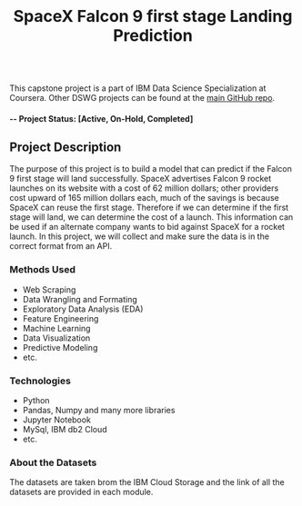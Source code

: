 <!-- PROJECT LOGO -->
<br />
<p align="center">
  <h1 align="center">SpaceX Falcon 9 first stage Landing Prediction</h1>
</p>
<br>
<br>

This capstone project is a part of IBM Data Science Specialization at Coursera. Other DSWG projects can be found at 
the [main GitHub repo](https://github.com/muktarhussain/Data-Science-Project).

#### -- Project Status: [Active, On-Hold, Completed]

## Project Description
The purpose of this project is to build a model that can predict if the Falcon 9 first stage will land successfully. 
SpaceX advertises Falcon 9 rocket launches on its website with a cost of 62 million dollars; other providers cost upward 
of 165 million dollars each, much of the savings is because SpaceX can reuse the first stage. Therefore if we can determine 
if the first stage will land, we can determine the cost of a launch. This information can be used if an alternate company 
wants to bid against SpaceX for a rocket launch. In this project, we will collect and make sure the data is in the correct 
format from an API.

### Methods Used
* Web Scraping
* Data Wrangling and Formating
* Exploratory Data Analysis (EDA)
* Feature Engineering
* Machine Learning
* Data Visualization
* Predictive Modeling
* etc.

### Technologies
* Python
* Pandas, Numpy and many more libraries 
* Jupyter Notebook
* MySql, IBM db2 Cloud
* etc. 

### About the Datasets
The datasets are taken brom the IBM Cloud Storage and the link of all the datasets are provided in each module.
